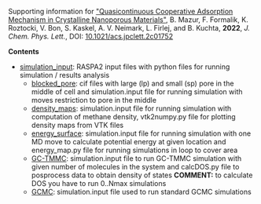 Supporting information for ["Quasicontinuous Cooperative Adsorption Mechanism in Crystalline Nanoporous Materials"](https://doi.org/10.1021/acs.jpclett.2c01752), B. Mazur, F. Formalik, K. Roztocki, V. Bon, S. Kaskel, A. V. Neimark, L. Firlej, and B. Kuchta, **2022**, _J. Chem. Phys. Lett._, DOI: [10.1021/acs.jpclett.2c01752](https://doi.org/10.1021/acs.jpclett.2c01752)

**Contents**

- [simulation_input](simulation_input): RASPA2 input files with python files for running simulation / results analysis
  - [blocked_pore](blocked_pore): cif files with large (lp) and small (sp) pore in the middle of cell and simulation.input file for running simulation with moves restriction to pore in the middle
  - [density_maps](density_maps): simulation.input file for running simulation with computation of methane density, vtk2numpy.py file for plotting density maps from VTK files
  - [energy_surface](energy_surface): simulation.input file for running simulation with one MD move to calculate potential energy at given location and energy_map.py file for running simulations in loop to cover area
  - [GC-TMMC](GC-TMMC): simulation.input file to run GC-TMMC simulation with given number of molecules in the system and calcDOS.py file to posprocess data to obtain density of states **COMMENT:** to calculate DOS you have to run 0..Nmax simulations
  - [GCMC](GCMC): simulation.input file used to run standard GCMC simulations
